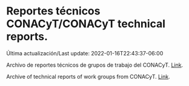 # Reportes técnicos CONACyT/CONACyT technical reports.

Última actualización/Last update: 2022-01-16T22:43:37-06:00

Archivo de reportes técnicos de grupos de trabajo del CONACyT. [Link](https://salud.conacyt.mx/coronavirus/investigacion/productos/).

Archive of technical reports of work groups from CONACyT. [Link](https://salud.conacyt.mx/coronavirus/investigacion/productos/).
